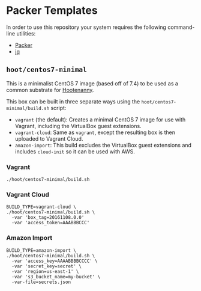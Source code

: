 # Packer Templates

In order to use this repository your system requires the following command-line utilities:

* [Packer](https://www.packer.io)
* [jq](https://stedolan.github.io/jq/)

## `hoot/centos7-minimal`

This is a minimalist CentOS 7 image (based off of 7.4) to be used as a common
substrate for [Hootenanny](https://github.com/ngageoint/hootenanny/).

This box can be built in three separate ways using the `hoot/centos7-minimal/build.sh` script:

* `vagrant` (the default): Creates a minimal CentOS 7 image for use with Vagrant, including the VirtualBox guest extensions.
* `vagrant-cloud`: Same as `vagrant`, except the resulting box is then uploaded to Vagrant Cloud.
* `amazon-import`: This build excludes the VirtualBox guest extensions and includes `cloud-init` so it can be used with AWS.

### Vagrant

```
./hoot/centos7-minimal/build.sh
```

### Vagrant Cloud

```
BUILD_TYPE=vagrant-cloud \
./hoot/centos7-minimal/build.sh \
  -var 'box_tag=20161108.0.0'
  -var 'access_token=AAABBBCCC'
```

### Amazon Import

```
BUILD_TYPE=amazon-import \
./hoot/centos7-minimal/build.sh \
  -var 'access_key=AAAABBBBCCCC' \
  -var 'secret_key=secret' \
  -var 'region=us-east-1' \
  -var 's3_bucket_name=my-bucket' \
  -var-file=secrets.json
```
